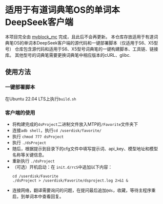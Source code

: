 # 适用于有道词典笔OS的单词本DeepSeek客户端
本项目完全由 [myblock_mc](https://github.com/myblockmc) 完成，且此后不会再更新。
本仓库存放适用于有道词典笔OS的单词本DeepSeek客户端的源代码和一键部署脚本（仅适用于S6、X5型号）
仓库包含源代码和适用于S6、X5型号词典笔的一键构建脚本、工具链、链接库。
其他型号的词典笔需要更换词典笔中相应版本的cURL、glibc.

## 使用方法
### 一键部署脚本
在Ubuntu 22.04 LTS上执行`build.sh`
### 客户端的使用
- 将构建完成的`dsProject`二进制文件放入MTP的`/Favorite`文件夹下
- 连接`adb shell`，执行`cd /userdisk/favorite/`
- 执行 `chmod 777 dsProject`
- 执行 `./dsProject`
- 随后，根据提示到目录下的cfg文件中填写提示词、api_key、模型地址和模型名称等关键信息。
- 重新执行 `./dsProject`
- （可选）开机启动：在 `init.d/rcS`中追加以下内容：
  ```
  cd /userdisk/Favorite
  ./dsProject > /userdisk/Favorite/dsproject.log 2>&1 &
  ```
- 连接网络，翻译需要询问的问题，在提问最后追加`@ds`，收藏，等待主程序重启，到单词本中查看回复。
